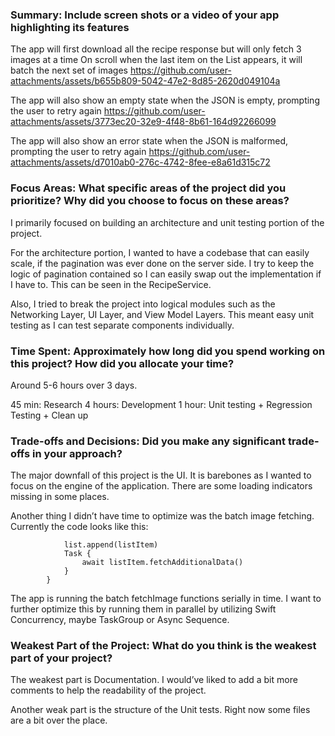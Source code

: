 
### Summary: Include screen shots or a video of your app highlighting its features

The app will first download all the recipe response but will only fetch 3 images at a time
On scroll when the last item on the List appears, it will batch the next set of images
https://github.com/user-attachments/assets/b655b809-5042-47e2-8d85-2620d049104a


The app will also show an empty state when the JSON is empty, prompting the user to retry again
https://github.com/user-attachments/assets/3773ec20-32e9-4f48-8b61-164d92266099


The app will also show an error state when the JSON is malformed, prompting the user to retry again
https://github.com/user-attachments/assets/d7010ab0-276c-4742-8fee-e8a61d315c72


### Focus Areas: What specific areas of the project did you prioritize? Why did you choose to focus on these areas?


I primarily focused on building an architecture and unit testing portion of the project. 

For the architecture portion, I wanted to have a codebase that can easily scale, if the pagination was ever done on the server side. I try to keep the logic of pagination contained so I can easily swap out the implementation if I have to. This can be seen in the RecipeService. 

Also, I tried to break the project into logical modules such as the Networking Layer, UI Layer, and View Model Layers. This meant easy unit testing as I can test separate components individually.

### Time Spent: Approximately how long did you spend working on this project? How did you allocate your time?

Around 5-6 hours over 3 days. 

45 min: Research 
4 hours: Development 
1 hour: Unit testing + Regression Testing + Clean up

### Trade-offs and Decisions: Did you make any significant trade-offs in your approach?

The major downfall of this project is the UI. It is barebones as I wanted to focus on the engine of the application. There are some loading indicators missing in some places. 

Another thing I didn’t have time to optimize was the batch image fetching. Currently the code looks like this:

```         for listItem in newListItems {
            list.append(listItem)
            Task {
                await listItem.fetchAdditionalData()
            }
        }
```

The app is running the batch fetchImage functions serially in time. I want to further optimize this by running them in parallel by utilizing Swift Concurrency, maybe TaskGroup or Async Sequence. 


### Weakest Part of the Project: What do you think is the weakest part of your project?

The weakest part is Documentation. I would’ve liked to add a bit more comments to help the readability of the project.

Another weak part is the structure of the Unit tests. Right now some files are a bit over the place.

